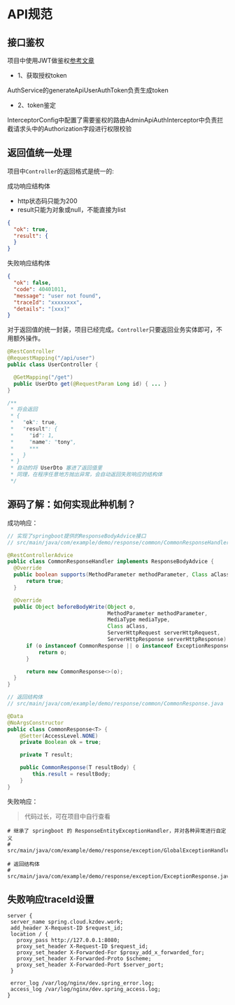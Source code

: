 # API规范

## 接口鉴权

项目中使用JWT做鉴权[参考文章](https://mp.weixin.qq.com/s/6HWIA0qSA5ZxCdMavlw0nw)

- 1、获取授权token

AuthService的generateApiUserAuthToken负责生成token

- 2、token鉴定

InterceptorConfig中配置了需要鉴权的路由AdminApiAuthInterceptor中负责拦截请求头中的Authorization字段进行权限校验


## 返回值统一处理

项目中`Controller`的返回格式是统一的:

成功响应结构体

- http状态码只能为200
- result只能为对象或null，不能直接为list

```json
{
  "ok": true,
  "result": {
  }
}
```

失败响应结构体
```json
{
  "ok": false,
  "code": 40401011,
  "message": "user not found",
  "traceId": "xxxxxxxx",
  "details": "[xxx]"
}
```

对于返回值的统一封装，项目已经完成。`Controller`只要返回业务实体即可，不用额外操作。

``` java
@RestController
@RequestMapping("/api/user")
public class UserController {

  @GetMapping("/get")
  public UserDto get(@RequestParam Long id) { ... }
}

/**
 * 将会返回
 * {
 *   "ok": true,
 *   "result": {
 *     "id": 1,
 *     "name": "tony",
 *     ***
 *   }
 * }
 * 自动的将 UserDto 塞进了返回值里
 * 同理，在程序任意地方抛出异常，会自动返回失败响应的结构体
 */
```

## 源码了解：如何实现此种机制？

成功响应：

``` java
// 实现了springboot提供的ResponseBodyAdvice接口
// src/main/java/com/example/demo/response/common/CommonResponseHandler.java

@RestControllerAdvice
public class CommonResponseHandler implements ResponseBodyAdvice {
  @Override
  public boolean supports(MethodParameter methodParameter, Class aClass) {
      return true;
  }

  @Override
  public Object beforeBodyWrite(Object o,
                                MethodParameter methodParameter,
                                MediaType mediaType,
                                Class aClass,
                                ServerHttpRequest serverHttpRequest,
                                ServerHttpResponse serverHttpResponse) {
      if (o instanceof CommonResponse || o instanceof ExceptionResponse) {
          return o;
      }

      return new CommonResponse<>(o);
  }
}
```

``` java
// 返回结构体
// src/main/java/com/example/demo/response/common/CommonResponse.java

@Data
@NoArgsConstructor
public class CommonResponse<T> {
    @Setter(AccessLevel.NONE)
    private Boolean ok = true;

    private T result;

    public CommonResponse(T resultBody) {
        this.result = resultBody;
    }
}
```

失败响应：

> 代码过长，可在项目中自行查看

```
# 继承了 springboot 的 ResponseEntityExceptionHandler，并对各种异常进行自定义
# src/main/java/com/example/demo/response/exception/GlobalExceptionHandler.java
```

```
# 返回结构体
# src/main/java/com/example/demo/response/exception/ExceptionResponse.java
```

## 失败响应traceId设置

```nginx
server {
 server_name spring.cloud.kzdev.work;
 add_header X-Request-ID $request_id;
 location / {
   proxy_pass http://127.0.0.1:8080;
   proxy_set_header X-Request-ID $request_id;
   proxy_set_header X-Forwarded-For $proxy_add_x_forwarded_for;              
   proxy_set_header X-Forwarded-Proto $scheme;              
   proxy_set_header X-Forwarded-Port $server_port;
 }

 error_log /var/log/nginx/dev.spring_error.log;
 access_log /var/log/nginx/dev.spring_access.log;
}
```